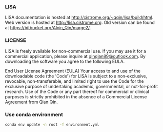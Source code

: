 ### LISA
LISA documentation is hosted at http://cistrome.org/~qqin/lisa/build/html.
Web version is hosted at http://lisa.cistrome.org.
Old version can be found at https://bitbucket.org/Alvin_Qin/marge2/.

### LICENSE
LISA is freely available for non-commercial use. If you may use it for a
commercial application, please inquire at qinqian89@outlook.com. By
downloading the software you agree to the following EULA.

End User License Agreement (EULA)
Your access to and use of the downloadable code (the 'Code') for LISA is
subject to a non-exclusive, revocable, non-transferable, and limited right to
use the Code for the exclusive purpose of undertaking academic, governmental,
or not-for-profit research. Use of the Code or any part thereof for commercial
or clinical purposes is strictly prohibited in the absence of a Commercial
License Agreement from Qian Qin.


### Use conda environment 

```bash
conda env update -n root -f environment.yml
```

